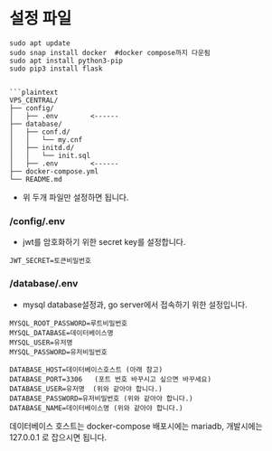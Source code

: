 # 설정 파일

````
sudo apt update
sudo snap install docker  #docker compose까지 다운됨
sudo apt install python3-pip
sudo pip3 install flask


```plaintext
VPS_CENTRAL/
├── config/
│   ├── .env        <------
├── database/
│   ├── conf.d/
│   │   └── my.cnf
│   ├── initd.d/
│   │   └── init.sql
│   ├── .env        <------
├── docker-compose.yml
└── README.md
````

- 위 두개 파일만 설정하면 됩니다.

### /config/.env

- jwt를 암호화하기 위한 secret key를 설정합니다.

```env
JWT_SECRET=토큰비밀번호
```

### /database/.env

- mysql database설정과, go server에서 접속하기 위한 설정입니다.

```env
MYSQL_ROOT_PASSWORD=루트비밀번호
MYSQL_DATABASE=데이터베이스명
MYSQL_USER=유저명
MYSQL_PASSWORD=유저비밀번호

DATABASE_HOST=데이터베이스호스트 (아래 참고)
DATABASE_PORT=3306   (포트 번호 바꾸시고 싶으면 바꾸세요)
DATABASE_USER=유저명  (위와 같아야 합니다.)
DATABASE_PASSWORD=유저비밀번호 (위와 같아야 합니다.)
DATABASE_NAME=데이터베이스명 (위와 같아야 합니다.)
```

데이터베이스 호스트는 docker-compose 배포시에는 mariadb, 개발시에는 127.0.0.1 로 잡으시면 됩니다.
